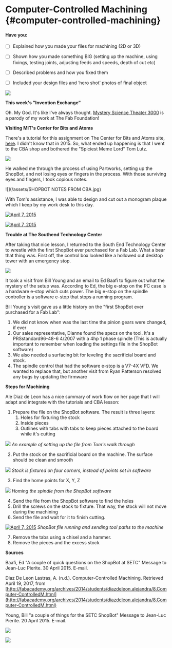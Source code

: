 # Computer-Controlled Machining {#computer-controlled-machining}

#### Have you:

* [ ] Explained how you made your files for machining \(2D or 3D\)

* [ ] Shown how you made something BIG \(setting up the machine, using fixings, testing joints, adjusting feeds and speeds, depth of cut etc\)

* [ ] Described problems and how you fixed them

* [ ] Included your design files and ‘hero shot’ photos of final object

![](/assets/cnc-fab-lab.gif)

**This week's "Invention Exchange"**

Oh. My God. It's like I've always thought. [Mystery Science Theater 3000](http://splitsider.com/2017/03/building-on-sacred-ground-with-the-new-cast-of-mst3k/) is a parody of my work at The Fab Foundation!

**Visiting MIT's Center for Bits and Atoms**

There's a tutorial for this assignment on The Center for Bits and Atoms site, [here](http://fab.cba.mit.edu/content/tools/shopbot/index.html). I didn't know that in 2015. So, what ended up happening is that I went to the CBA shop and bothered the "Spiciest Meme Lord" Tom Lutz.

![](/assets/IMG_3858.JPG)

He walked me through the process of using Partworks, setting up the ShopBot, and not losing eyes or fingers in the process. With those surviving eyes and fingers, I took copious notes.

![](/assets/SHOPBOT NOTES FROM CBA.jpg)

With Tom's assistance, I was able to design and cut out a monogram plaque which I keep by my work desk to this day.

[![April 7, 2015 ](https://img.youtube.com/vi/MdH7EsKkzcI/0.jpg)](https://www.youtube.com/watch?v=MdH7EsKkzcI "April 7, 2015 ")

[![April 7, 2015 ](https://img.youtube.com/vi/ysspIwxeKBs/0.jpg)](https://www.youtube.com/watch?v=ysspIwxeKBs "April 7, 2015 ")



**Trouble at The Southend Technology Center**

After taking that nice lesson, I returned to the South End Technology Center to wrestle with the first ShopBot ever purchased for a Fab Lab. What a bear that thing was. First off, the control box looked like a hollowed out desktop tower with an emergency stop.

![](/assets/IMG_3908.JPG)

It took a visit from Bill Young and an email to Ed Baafi to figure out what the mystery of the setup was. According to Ed, the big e-stop on the PC case is a hardware e-stop which cuts power. The big e-stop on the spindle controller is a software e-stop that stops a running program.

Bill Young's visit gave us a little history on the "first ShopBot ever purchased for a Fab Lab":
1. We did not know when was the last time the pinion gears were changed, if ever
2. Our sales representative, Dianne found the specs on the tool. It's a PRSstandard96-48-6 4/2007 with a 4hp 1 phase spindle (This is actually important to remember when loading the settings file in the ShopBot software)
3. We also needed a surfacing bit for leveling the sacrificial board and stock.
4. The spindle control that had the software e-stop is a V7-4X VFD. We wanted to replace that, but another visit from Ryan Patterson resolved any bugs by updating the firmware

**Steps for Machining**

Ale Diaz de Leon has a nice summary of work flow on her page that I will adapt and integrate with the tutorials and CBA lesson:

1. Prepare the file on the ShopBot software. The result is three layers:
   1. Holes for fixturing the stock
   2. Inside pieces
   3. Outlines with tabs with tabs to keep pieces attached to the board while it's cutting
   
![](/assets/IMG_3860.JPG)
_An example of setting up the file from Tom's walk through_

2. Put the stock on the sacrificial board on the machine. The surface should be clean and smooth

![](/assets/IMG_3863.JPG)
_Stock is fixtured on four corners, instead of points set in software_

3. Find the home points for X, Y, Z

![](/assets/IMG_3862.JPG)
_Homing the spindle from the ShopBot software_

4. Send the file from the ShopBot software to find the holes
5. Drill the screws on the stock to fixture. That way, the stock will not move during the machining
6. Send the file and wait for it to finish cutting.

[![April 7, 2015 ](https://img.youtube.com/vi/RaRJE4wzvX0/0.jpg)](https://www.youtube.com/watch?v=RaRJE4wzvX0 "April 7, 2015 ")
_ShopBot file running and sending tool paths to the machine_

7. Remove the tabs using a chisel and a hammer.
8. Remove the pieces and the excess stock

**Sources**

Baafi, Ed "A couple of quick questions on the ShopBot at SETC" Message to Jean-Luc Pierite. 30 April 2015. E-mail.

Diaz De Leon Lastras, A. \(n.d.\). Computer-Controlled Machining. Retrieved April 19, 2017, from [http://fabacademy.org/archives/2014/students/diazdeleon.alejandra/8.Computer-ControlledM.html](http://fabacademy.org/archives/2014/students/diazdeleon.alejandra/8.Computer-ControlledM.html)

Young, Bill "a couple of things for the SETC ShopBot" Message to Jean-Luc Pierite. 20 April 2015. E-mail.







![](/assets/IMG_0783.JPG)

![](/assets/IMG_0795.JPG)

